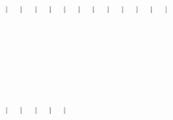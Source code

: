 <div>
 <span align="right" width="30px">
 <code><img width="7%" src="https://www.vectorlogo.zone/logos/nodejs/nodejs-horizontal.svg"></code>
 <code><img width="7%" src="https://www.vectorlogo.zone/logos/tensorflow/tensorflow-ar21.svg"></code>
 <code><img width="7%" src="https://www.vectorlogo.zone/logos/kubernetes/kubernetes-ar21.svg"></code>
 <code><img width="7%" src="https://www.vectorlogo.zone/logos/docker/docker-ar21.svg"></code>
 <code><img width="7%" src="https://www.vectorlogo.zone/logos/amazon_aws/amazon_aws-ar21.svg"></code>
 <code><img width="7%" src="https://www.vectorlogo.zone/logos/graphql/graphql-ar21.svg"></code>
 <code><img width="7%" src="https://www.vectorlogo.zone/logos/reactjs/reactjs-ar21.svg"></code>
 <code><img width="7%" src="https://www.vectorlogo.zone/logos/mongodb/mongodb-ar21.svg"></code>
 <code><img width="7%" src="https://www.vectorlogo.zone/logos/expressjs/expressjs-ar21.svg"></code>
 <code><img width="7%" src="https://www.vectorlogo.zone/logos/jenkins/jenkins-ar21.svg"></code>
 <code><img width="7%" src="https://www.vectorlogo.zone/logos/typescriptlang/typescriptlang-ar21.svg"></code>
 <code><img width="7%" src="https://www.vectorlogo.zone/logos/cucumberio/cucumberio-ar21.svg"></code>
 <code><img width="7%" src="https://www.vectorlogo.zone/logos/raspberrypi/raspberrypi-ar21.svg"></code>
 <code><img width="7%" src="https://www.vectorlogo.zone/logos/mysql/mysql-horizontal.svg"></code>
 <code><img width="7%" src="https://www.vectorlogo.zone/logos/djangoproject/djangoproject-ar21.svg"></code>
 <code><img width="7%" src="https://www.vectorlogo.zone/logos/rapidapi/rapidapi-ar21.svg"></code>
 <code><img width="7%" src="https://www.vectorlogo.zone/logos/getbootstrap/getbootstrap-ar21.svg"></code>
</span>
</div>
 
